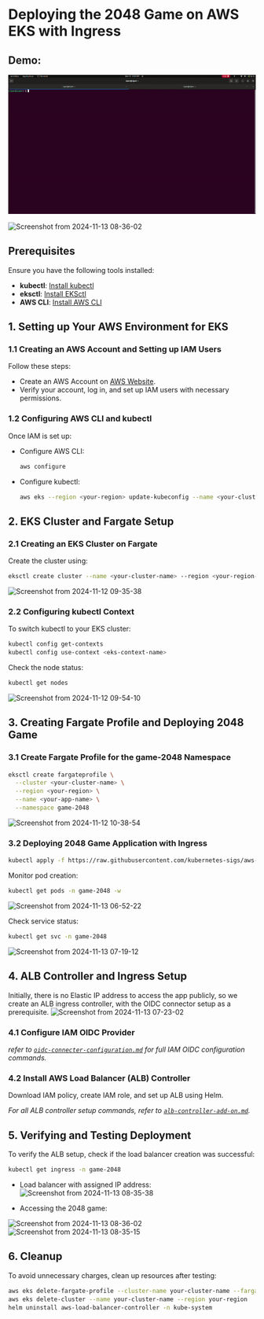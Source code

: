 # Deploying the 2048 Game on AWS EKS with Ingress
## Demo:

![2048 Game Demo](./2048-demo.gif)


![Screenshot from 2024-11-13 08-36-02](https://github.com/user-attachments/assets/e703205e-4aa0-42ee-9731-bd827493e26a)


## Prerequisites

Ensure you have the following tools installed:
- **kubectl**: [Install kubectl](https://kubernetes.io/docs/tasks/tools/#kubectl)
- **eksctl**: [Install EKSctl](https://eksctl.io/installation/#)
- **AWS CLI**: [Install AWS CLI](https://docs.aws.amazon.com/cli/latest/userguide/getting-started-install.html)

## 1. Setting up Your AWS Environment for EKS

### 1.1 Creating an AWS Account and Setting up IAM Users
Follow these steps:
- Create an AWS Account on [AWS Website](https://aws.amazon.com/).
- Verify your account, log in, and set up IAM users with necessary permissions.

### 1.2 Configuring AWS CLI and kubectl
Once IAM is set up:
- Configure AWS CLI:
  ```bash
  aws configure
  ```
- Configure kubectl:
  ```bash
  aws eks --region <your-region> update-kubeconfig --name <your-cluster-name>
  ```


## 2. EKS Cluster and Fargate Setup
### 2.1 Creating an EKS Cluster on Fargate

Create the cluster using:
```bash
eksctl create cluster --name <your-cluster-name> --region <your-region-name> --fargate
```
![Screenshot from 2024-11-12 09-35-38](https://github.com/user-attachments/assets/f7960d01-05e1-4f59-b369-84b27fa8f295)

### 2.2 Configuring kubectl Context

To switch kubectl to your EKS cluster:
```bash
kubectl config get-contexts
kubectl config use-context <eks-context-name>
```
Check the node status:
```bash
kubectl get nodes
```
![Screenshot from 2024-11-12 09-54-10](https://github.com/user-attachments/assets/77bf0ea0-74ef-4d9f-80a8-3168f72a57cc)

## 3. Creating Fargate Profile and Deploying 2048 Game
### 3.1 Create Fargate Profile for the game-2048 Namespace
```bash
eksctl create fargateprofile \
  --cluster <your-cluster-name> \
  --region <your-region> \
  --name <your-app-name> \
  --namespace game-2048
```
![Screenshot from 2024-11-12 10-38-54](https://github.com/user-attachments/assets/10e3088c-4354-42a9-9d25-61c4c1ac0828)


### 3.2 Deploying 2048 Game Application with Ingress
```bash
kubectl apply -f https://raw.githubusercontent.com/kubernetes-sigs/aws-load-balancer-controller/v2.5.4/docs/examples/2048/2048_full.yaml
```
Monitor pod creation:
```bash
kubectl get pods -n game-2048 -w
```
![Screenshot from 2024-11-13 06-52-22](https://github.com/user-attachments/assets/5ae54361-bb6d-417a-ba81-f22c96a7e944)

Check service status:
```bash
kubectl get svc -n game-2048
```
![Screenshot from 2024-11-13 07-19-12](https://github.com/user-attachments/assets/e78ecf55-12ae-4f9b-bc91-1b5db003af66)


## 4. ALB Controller and Ingress Setup
Initially, there is no Elastic IP address to access the app publicly, so we create an ALB ingress controller, with the OIDC connector setup as a prerequisite.
![Screenshot from 2024-11-13 07-23-02](https://github.com/user-attachments/assets/b2aed5d9-7b83-4957-bf70-715311829a72)

### 4.1 Configure IAM OIDC Provider

_refer to [`oidc-connecter-configuration.md`](oidc-connecter-configuration.md) for full IAM OIDC configuration commands._


### 4.2 Install AWS Load Balancer (ALB) Controller

Download IAM policy, create IAM role, and set up ALB using Helm.

_For all ALB controller setup commands, refer to [`alb-controller-add-on.md`](alb-controller-add-on.md)._

## 5. Verifying and Testing Deployment

To verify the ALB setup, check if the load balancer creation was successful:
```bash
kubectl get ingress -n game-2048
```
- Load balancer with assigned IP address: 
![Screenshot from 2024-11-13 08-35-38](https://github.com/user-attachments/assets/334af853-2a9d-4e04-b31c-589f07ade539)

- Accessing the 2048 game:

![Screenshot from 2024-11-13 08-36-02](https://github.com/user-attachments/assets/e703205e-4aa0-42ee-9731-bd827493e26a)
![Screenshot from 2024-11-13 08-35-15](https://github.com/user-attachments/assets/0407b93b-21b9-4549-82e1-f40d62fda4e9)


## 6. Cleanup

To avoid unnecessary charges, clean up resources after testing:
```bash
aws eks delete-fargate-profile --cluster-name your-cluster-name --fargate-profile-name your-fargate-profile-name --region your-region
aws eks delete-cluster --name your-cluster-name --region your-region
helm uninstall aws-load-balancer-controller -n kube-system
```

